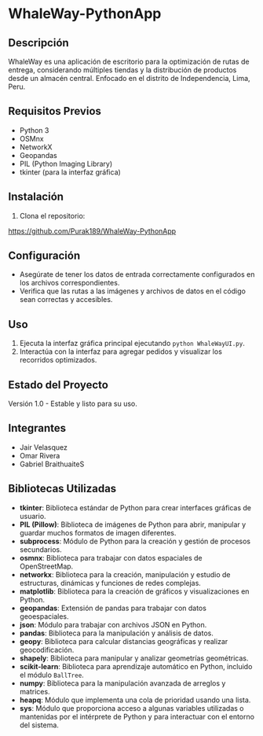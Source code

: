# WhaleWay-PythonApp

## Descripción
WhaleWay es una aplicación de escritorio para la optimización de rutas de entrega, considerando múltiples tiendas y la distribución de productos desde un almacén central. Enfocado en el distrito de Independencia, Lima, Peru.

## Requisitos Previos
- Python 3
- OSMnx
- NetworkX
- Geopandas
- PIL (Python Imaging Library)
- tkinter (para la interfaz gráfica)

## Instalación
1. Clona el repositorio:

https://github.com/Purak189/WhaleWay-PythonApp

## Configuración
- Asegúrate de tener los datos de entrada correctamente configurados en los archivos correspondientes.
- Verifica que las rutas a las imágenes y archivos de datos en el código sean correctas y accesibles.

## Uso
1. Ejecuta la interfaz gráfica principal ejecutando `python WhaleWayUI.py`.
2. Interactúa con la interfaz para agregar pedidos y visualizar los recorridos optimizados.

## Estado del Proyecto
Versión 1.0 - Estable y listo para su uso.

## Integrantes
- Jair Velasquez
- Omar Rivera
- Gabriel BraithuaiteS

## Bibliotecas Utilizadas

- **tkinter**: Biblioteca estándar de Python para crear interfaces gráficas de usuario.
- **PIL (Pillow)**: Biblioteca de imágenes de Python para abrir, manipular y guardar muchos formatos de imagen diferentes.
- **subprocess**: Módulo de Python para la creación y gestión de procesos secundarios.
- **osmnx**: Biblioteca para trabajar con datos espaciales de OpenStreetMap.
- **networkx**: Biblioteca para la creación, manipulación y estudio de estructuras, dinámicas y funciones de redes complejas.
- **matplotlib**: Biblioteca para la creación de gráficos y visualizaciones en Python.
- **geopandas**: Extensión de pandas para trabajar con datos geoespaciales.
- **json**: Módulo para trabajar con archivos JSON en Python.
- **pandas**: Biblioteca para la manipulación y análisis de datos.
- **geopy**: Biblioteca para calcular distancias geográficas y realizar geocodificación.
- **shapely**: Biblioteca para manipular y analizar geometrías geométricas.
- **scikit-learn**: Biblioteca para aprendizaje automático en Python, incluido el módulo `BallTree`.
- **numpy**: Biblioteca para la manipulación avanzada de arreglos y matrices.
- **heapq**: Módulo que implementa una cola de prioridad usando una lista.
- **sys**: Módulo que proporciona acceso a algunas variables utilizadas o mantenidas por el intérprete de Python y para interactuar con el entorno del sistema.

